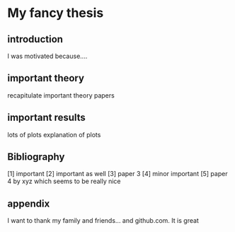 # My fancy thesis

## introduction 
I was motivated because....
## important theory 
recapitulate important theory papers
## important results

lots of plots
explanation of plots
## Bibliography
[1] important
[2] important as well 
[3] paper 3 
[4] minor important
[5] paper 4 by xyz which seems to be really nice
## appendix

I want to thank my family and friends...
and github.com. It is great 
